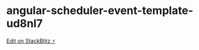 # angular-scheduler-event-template-ud8nl7

[Edit on StackBlitz ⚡️](https://stackblitz.com/edit/angular-scheduler-event-template-ud8nl7)